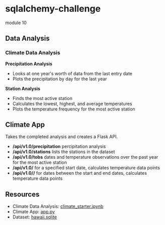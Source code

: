 # sqlalchemy-challenge
module 10

## Data Analysis
### Climate Data Analysis
**Precipitation Analysis** 
- Looks at one year's worth of data from the last entry date
- Plots the precipitation by day for the last year

**Station Analysis** 
- Finds the most active station
- Calculates the lowest, highest, and average temperatures
- Plots the temperature frequency for the most active station

## Climate App 
Takes the completed analysis and creates a Flask API.
- **/api/v1.0/precipitation** percipitation analysis
- **/api/v1.0/stations** lists the stations in the dataset
- **/api/v1.0/tobs** dates and temperature observations over the past year for the most active station
- **/api/v1.0/<start>** for a specified start date, calculates temperature data points
- **/api/v1.0/<start>/<end>** for dates between the start and end dates, calculates temperature data points

## Resources
- Climate Data Analysis: [climate_starter.ipynb](https://github.com/megan-oconnor/sqlalchemy-challenge/blob/main/SurfsUp/climate_starter.ipynb)
- Climate App: [app.py](https://github.com/megan-oconnor/sqlalchemy-challenge/blob/main/SurfsUp/app.py)
- Dataset: [hawaii.sqlite](https://github.com/megan-oconnor/sqlalchemy-challenge/blob/main/SurfsUp/hawaii.sqlite)
